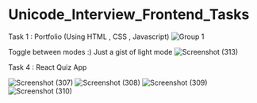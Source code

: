 # Unicode_Interview_Frontend_Tasks

Task 1 : Portfolio (Using HTML , CSS , Javascript)
![Group 1](https://user-images.githubusercontent.com/102236893/226120523-fac43610-733a-4999-8ea6-6853979f92df.png)

Toggle between modes :)
Just a gist of light mode
![Screenshot (313)](https://user-images.githubusercontent.com/102236893/226120663-7c54f721-2487-41d3-91b3-bf27012c8b30.png)



Task 4 : React Quiz App

![Screenshot (307)](https://user-images.githubusercontent.com/102236893/226105529-14901bef-b0ed-4422-9334-2ada4faa9fc6.png)
![Screenshot (308)](https://user-images.githubusercontent.com/102236893/226105532-d1a21907-ec3f-402e-b75b-91cecd927e4d.png)
![Screenshot (309)](https://user-images.githubusercontent.com/102236893/226105537-f5e88564-ac7b-40d3-90b5-d47e49b34914.png)
![Screenshot (310)](https://user-images.githubusercontent.com/102236893/226105540-4f40bcf2-a6ec-42d0-97d0-267a4dc206b2.png)
